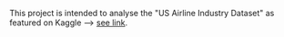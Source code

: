 This project is intended to analyse the "US Airline Industry Dataset" as featured on Kaggle --> [see link](https://www.kaggle.com/datasets/muhammadehsan000/us-airline-industry-dataset-1993-2024).
